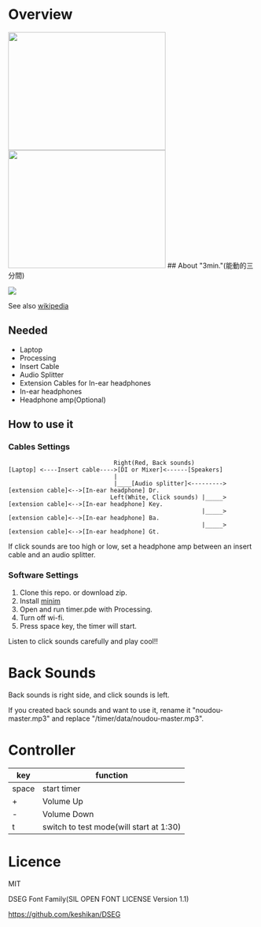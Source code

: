 # Overview
<img src="https://cloud.githubusercontent.com/assets/10813852/23387941/d782ebea-fda2-11e6-9a74-1a108343aeea.JPG" width="320" height="240"/>
<img src="https://cloud.githubusercontent.com/assets/10813852/23388086/8d6f71e4-fda3-11e6-8eae-f1da0b308298.png" width="320" height="240"/>
## About "3min."(能動的三分間)

[![](http://img.youtube.com/vi/NTKwzRAdY7w/0.jpg)](https://www.youtube.com/watch?v=NTKwzRAdY7w)

See also [wikipedia](https://en.wikipedia.org/wiki/N%C5%8Dd%C5%8Dteki_Sanpunkan)



## Needed

* Laptop
* Processing
* Insert Cable
* Audio Splitter
* Extension Cables for In-ear headphones
* In-ear headphones
* Headphone amp(Optional)

## How to use it

### Cables Settings
```text
                              Right(Red, Back sounds)
[Laptop] <----Insert cable---->[DI or Mixer]<------[Speakers]
                              |
                              |____[Audio splitter]<--------->[extension cable]<-->[In-ear headphone] Dr.
                             Left(White, Click sounds) |_____>[extension cable]<-->[In-ear headphone] Key.
                                                       |_____>[extension cable]<-->[In-ear headphone] Ba.
                                                       |_____>[extension cable]<-->[In-ear headphone] Gt.
```

If click sounds are too high or low, set a headphone amp between an insert cable and an audio splitter.

### Software Settings
1. Clone this repo. or download zip.
2. Install [minim](https://github.com/ddf/Minim)
3. Open and run timer.pde with Processing.
4. Turn off wi-fi.
5. Press space key, the timer will start. 

Listen to click sounds carefully and play cool!!

# Back Sounds

Back sounds is right side, and click sounds is left.

If you created back sounds and want to use it, rename it "noudou-master.mp3" and replace "/timer/data/noudou-master.mp3".

# Controller
| key | function |
| ----- | ----------- |
| space | start timer | 
| \+ | Volume Up |
| \- | Volume Down |
| t | switch to test mode(will start at 1:30) |
  
# Licence

MIT

DSEG Font Family(SIL OPEN FONT LICENSE Version 1.1)

https://github.com/keshikan/DSEG





